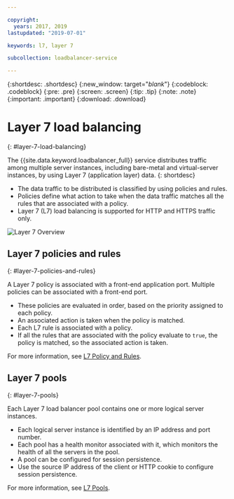 ```yaml
---

copyright:
  years: 2017, 2019
lastupdated: "2019-07-01"

keywords: l7, layer 7

subcollection: loadbalancer-service

---
```


{:shortdesc: .shortdesc}
{:new_window: target="_blank_"}
{:codeblock: .codeblock}
{:pre: .pre}
{:screen: .screen}
{:tip: .tip}
{:note: .note}
{:important: .important}
{:download: .download}

# Layer 7 load balancing
{: #layer-7-load-balancing}

The {{site.data.keyword.loadbalancer_full}} service distributes traffic among multiple server instances, including bare-metal and virtual-server instances, by using Layer 7 (application layer) data.
{: shortdesc}

* The data traffic to be distributed is classified by using policies and rules.
* Policies define what action to take when the data traffic matches all the rules that are associated with a policy.
* Layer 7 (L7) load balancing is supported for HTTP and HTTPS traffic only.

 ![Layer 7 Overview](images/Layer7-Overview.png "Layer 7 Overview")


## Layer 7 policies and rules
{: #layer-7-policies-and-rules}

A Layer 7 policy is associated with a front-end application port. Multiple policies can be associated with a front-end port.

* These policies are evaluated in order, based on the priority assigned to each policy.
* An associated action is taken when the policy is matched.
* Each L7 rule is associated with a policy.
* If all the rules that are associated with the policy evaluate to `true`, the policy is matched, so the associated action is taken.

For more information, see [L7 Policy and Rules](/docs/loadbalancer-service?topic=loadbalancer-service-layer-7-policy).

## Layer 7 pools
{: #layer-7-pools}

Each Layer 7 load balancer pool contains one or more logical server instances.

* Each logical server instance is identified by an IP address and port number.
* Each pool has a health monitor associated with it, which monitors the health of all the servers in the pool.
* A pool can be configured for session persistence.
* Use the source IP address of the client or HTTP cookie to configure session persistence.

For more information, see [L7 Pools](/docs/loadbalancer-service?topic=loadbalancer-service-layer-7-pool).
